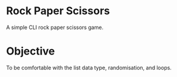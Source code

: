 # Rock Paper Scissors
A simple CLI rock paper scissors game.

# Objective
To be comfortable with the list data type, randomisation, and loops.